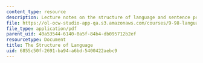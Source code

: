 ```yaml
---
content_type: resource
description: Lecture notes on the structure of language and sentence processing.
file: https://ol-ocw-studio-app-qa.s3.amazonaws.com/courses/9-98-language-and-mind-january-iap-2003/6855c50f2691ba94a6bd5400422aebc9_lecture_note_3.pdf
file_type: application/pdf
parent_uid: 40a53544-6140-0a5f-84b4-db095712b2ef
resourcetype: Document
title: The Structure of Language
uid: 6855c50f-2691-ba94-a6bd-5400422aebc9
---
```

